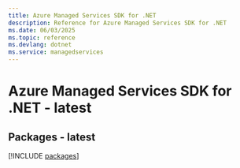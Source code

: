 ```yaml
---
title: Azure Managed Services SDK for .NET
description: Reference for Azure Managed Services SDK for .NET
ms.date: 06/03/2025
ms.topic: reference
ms.devlang: dotnet
ms.service: managedservices
---
```

# Azure Managed Services SDK for .NET - latest
## Packages - latest
[!INCLUDE [packages](managed-services-index.md)]